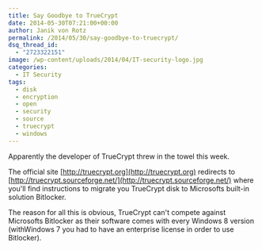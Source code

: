 ```yaml
---
title: Say Goodbye to TrueCrypt
date: 2014-05-30T07:21:00+00:00
author: Janik von Rotz
permalink: /2014/05/30/say-goodbye-to-truecrypt/
dsq_thread_id:
  - "2723322151"
image: /wp-content/uploads/2014/04/IT-security-logo.jpg
categories:
  - IT Security
tags:
  - disk
  - encryption
  - open
  - security
  - source
  - truecrypt
  - windows
---
```

Apparently the developer of TrueCrypt threw in the towel this week.

The official site [http://truecrypt.org](http://truecrypt.org) redirects to [http://truecrypt.sourceforge.net/](http://truecrypt.sourceforge.net/) where you'll find instructions to migrate you TrueCrypt disk to Microsofts built-in solution Bitlocker.

The reason for all this is obvious, TrueCrypt can't compete against Microsofts Bitlocker as their software comes with every Windows 8 version (withWindows 7 you had to have an enterprise license in order to use Bitlocker).

